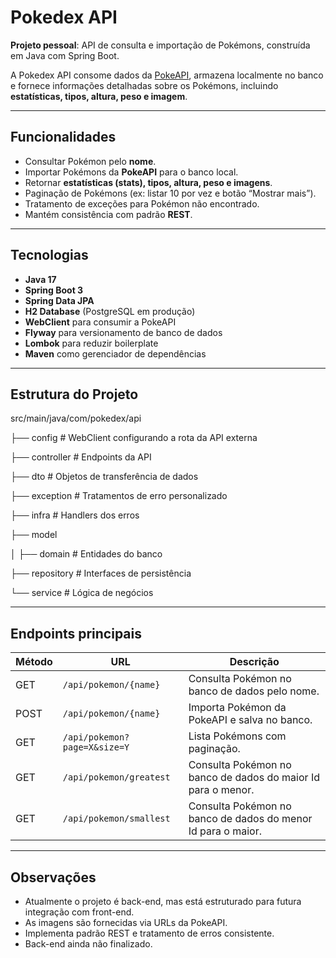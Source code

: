 # Pokedex API

**Projeto pessoal**: API de consulta e importação de Pokémons, construída em Java com Spring Boot.  

A Pokedex API consome dados da [PokeAPI](https://pokeapi.co/), armazena localmente no banco e fornece informações detalhadas sobre os Pokémons, incluindo **estatísticas, tipos, altura, peso e imagem**.

---

## Funcionalidades

- Consultar Pokémon pelo **nome**.
- Importar Pokémons da **PokeAPI** para o banco local.
- Retornar **estatísticas (stats), tipos, altura, peso e imagens**.
- Paginação de Pokémons (ex: listar 10 por vez e botão “Mostrar mais”).
- Tratamento de exceções para Pokémon não encontrado.
- Mantém consistência com padrão **REST**.

---

## Tecnologias

- **Java 17**
- **Spring Boot 3**
- **Spring Data JPA**
- **H2 Database** (PostgreSQL em produção)
- **WebClient** para consumir a PokeAPI
- **Flyway** para versionamento de banco de dados
- **Lombok** para reduzir boilerplate
- **Maven** como gerenciador de dependências

---

## Estrutura do Projeto

src/main/java/com/pokedex/api

├── config          # WebClient configurando a rota da API externa

├── controller      # Endpoints da API

├── dto             # Objetos de transferência de dados

├── exception       # Tratamentos de erro personalizado

├── infra           # Handlers dos erros

├── model

│   ├── domain      # Entidades do banco

├── repository      # Interfaces de persistência

└── service         # Lógica de negócios


---

## Endpoints principais

| Método | URL | Descrição |
|--------|-----|-----------|
| GET    | `/api/pokemon/{name}` | Consulta Pokémon no banco de dados pelo nome. |
| POST   | `/api/pokemon/{name}` | Importa Pokémon da PokeAPI e salva no banco. |
| GET    | `/api/pokemon?page=X&size=Y` | Lista Pokémons com paginação. |
| GET    | `/api/pokemon/greatest` | Consulta Pokémon no banco de dados do maior Id para o menor. |
| GET    | `/api/pokemon/smallest` | Consulta Pokémon no banco de dados do menor Id para o maior. |

---

## Observações

- Atualmente o projeto é back-end, mas está estruturado para futura integração com front-end.
- As imagens são fornecidas via URLs da PokeAPI.
- Implementa padrão REST e tratamento de erros consistente.
- Back-end ainda não finalizado.
